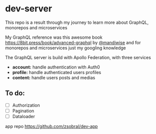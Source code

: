 # dev-server

This repo is a result through my journey to learn more about GraphQL, monorepos and microservices

My GraphQL reference was this awesome book https://8bit.press/book/advanced-graphql by [@mandiwise](https://twitter.com/mandiwise) and for monorepos and microservices just my googling knowledge

The GraphQL server is build with Apollo Federation, with three services

- **account:** handle authentication with Auth0
- **profile:** handle authenticated users profiles
- **content:** handle users posts and medias

## To do:
- [ ] Authorization
- [ ] Pagination
- [ ] Dataloader

app repo https://github.com/zsobral/dev-app
